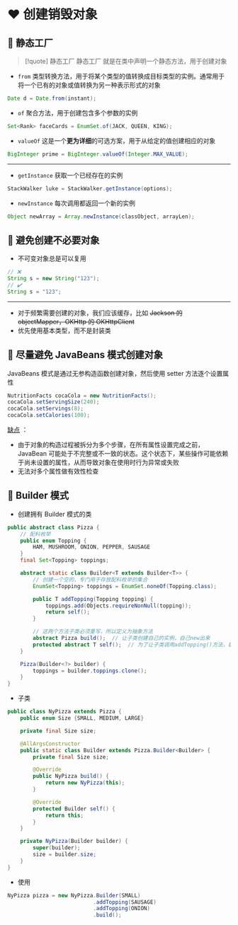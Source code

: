 # ❤️ 创建销毁对象
## 💛 静态工厂
>[!quote] 静态工厂
>静态工厂 就是在类中声明一个静态方法，用于创建对象

- `from` 类型转换方法，用于将某个类型的值转换成目标类型的实例。通常用于将一个已有的对象或值转换为另一种表示形式的对象
```java
Date d = Date.from(instant);
```

- `of` 聚合方法，用于创建包含多个参数的实例
```java
Set<Rank> faceCards = EnumSet.of(JACK, QUEEN, KING);
```

- `valueOf` 这是一个**更为详细**的可选方案，用于从给定的值创建相应的对象
```java
BigInteger prime = BigInteger.valueOf(Integer.MAX_VALUE);
```

---

- `getInstance` 获取一个已经存在的实例
```java
StackWalker luke = StackWalker.getInstance(options);
```
    
- `newInstance` 每次调用都返回一个新的实例
```java
Object newArray = Array.newInstance(classObject, arrayLen);
```

## 💛 避免创建不必要对象
- 不可变对象总是可以复用
```java
// ❌
String s = new String("123");
// ✔️
String s = "123";
```

---

- 对于频繁需要创建的对象，我们应该缓存，比如 ~~Jackson 的 objectMapper，OKHttp 的 OKHttpClient~~
- 优先使用基本类型，而不是封装类

## 💛  尽量避免 JavaBeans 模式创建对象
JavaBeans 模式是通过无参构造函数创建对象，然后使用 setter 方法逐个设置属性

```java
NutritionFacts cocaCola = new NutritionFacts();
cocaCola.setServingSize(240);
cocaCola.setServings(8);
cocaCola.setCalories(100);
```

<u>缺点</u> ：
- 由于对象的构造过程被拆分为多个步骤，在所有属性设置完成之前，JavaBean 可能处于不完整或不一致的状态。这个状态下，某些操作可能依赖于尚未设置的属性，从而导致对象在使用时行为异常或失败
- 无法对多个属性做有效性检查

## 💛  Builder 模式
- 创建拥有 Builder 模式的类
```java
public abstract class Pizza {
    // 配料枚举
    public enum Topping {
        HAM, MUSHROOM, ONION, PEPPER, SAUSAGE
    }
    final Set<Topping> toppings;

    abstract static class Builder<T extends Builder<T>> {
        // 创建一个空的，专门用于存放配料枚举的集合
        EnumSet<Topping> toppings = EnumSet.noneOf(Topping.class);

        public T addTopping(Topping topping) {
            toppings.add(Objects.requireNonNull(topping));
            return self();
        }

        // 这两个方法子类必须重写，所以定义为抽象方法
        abstract Pizza build();  // 让子类创建自己的实例，自己new出来
        protected abstract T self();  // 为了让子类调用addTopping()方法，能返回子类自己的实例
    }

    Pizza(Builder<?> builder) {
        toppings = builder.toppings.clone();
    }
}
```

- 子类
```java
public class NyPizza extends Pizza {
    public enum Size {SMALL, MEDIUM, LARGE}

    private final Size size;

    @AllArgsConstructor
    public static class Builder extends Pizza.Builder<Builder> {
        private final Size size;

        @Override
        public NyPizza build() {
            return new NyPizza(this);
        }

        @Override
        protected Builder self() {
            return this;
        }
    }

    private NyPizza(Builder builder) {
        super(builder);
        size = builder.size;
    }
}
```

- 使用
```java
NyPizza pizza = new NyPizza.Builder(SMALL)
                           .addTopping(SAUSAGE)
                           .addTopping(ONION)
                           .build();
```
